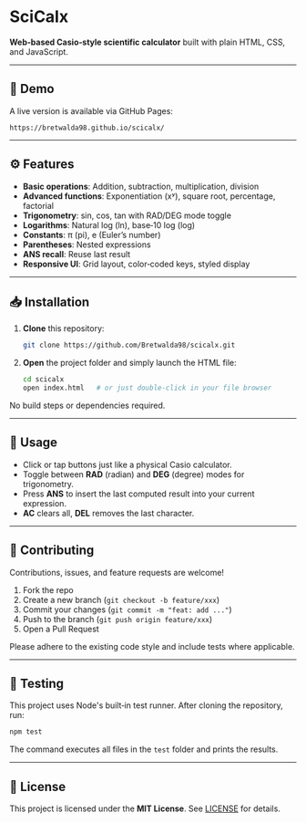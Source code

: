 # SciCalx

**Web‑based Casio‑style scientific calculator** built with plain HTML, CSS, and JavaScript.

---

## 🔗 Demo

A live version is available via GitHub Pages:

```
https://bretwalda98.github.io/scicalx/
```

---

## ⚙️ Features

* **Basic operations**: Addition, subtraction, multiplication, division
* **Advanced functions**: Exponentiation (xʸ), square root, percentage, factorial
* **Trigonometry**: sin, cos, tan with RAD/DEG mode toggle
* **Logarithms**: Natural log (ln), base‑10 log (log)
* **Constants**: π (pi), e (Euler’s number)
* **Parentheses**: Nested expressions
* **ANS recall**: Reuse last result
* **Responsive UI**: Grid layout, color‑coded keys, styled display

---

## 📥 Installation

1. **Clone** this repository:

   ```bash
   git clone https://github.com/Bretwalda98/scicalx.git
   ```
2. **Open** the project folder and simply launch the HTML file:

   ```bash
   cd scicalx
   open index.html   # or just double‑click in your file browser
   ```

No build steps or dependencies required.

---

## 🚀 Usage

* Click or tap buttons just like a physical Casio calculator.
* Toggle between **RAD** (radian) and **DEG** (degree) modes for trigonometry.
* Press **ANS** to insert the last computed result into your current expression.
* **AC** clears all, **DEL** removes the last character.

---

## 🤝 Contributing

Contributions, issues, and feature requests are welcome!

1. Fork the repo
2. Create a new branch (`git checkout -b feature/xxx`)
3. Commit your changes (`git commit -m "feat: add ..."`)
4. Push to the branch (`git push origin feature/xxx`)
5. Open a Pull Request

Please adhere to the existing code style and include tests where applicable.

---

## 🧪 Testing

This project uses Node's built‑in test runner. After cloning the repository,
run:

```bash
npm test
```

The command executes all files in the `test` folder and prints the results.

---

## 📝 License

This project is licensed under the **MIT License**. See [LICENSE](LICENSE) for details.
